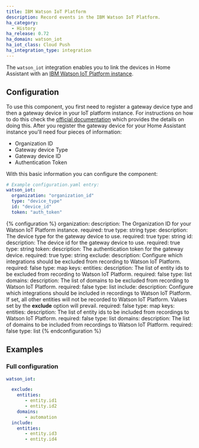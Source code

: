 ```yaml
---
title: IBM Watson IoT Platform
description: Record events in the IBM Watson IoT Platform.
ha_category:
  - History
ha_release: 0.72
ha_domain: watson_iot
ha_iot_class: Cloud Push
ha_integration_type: integration
---
```


The `watson_iot` integration enables you to link the devices in Home Assistant
with an [IBM Watson IoT Platform instance](https://www.ibm.com/us-en/marketplace/internet-of-things-cloud).

## Configuration

To use this component, you first need to register a gateway device type and then
a gateway device in your IoT platform instance. For instructions on how to do
this check the [official documentation](https://cloud.ibm.com/docs/services/IoT?topic=iot-platform-getting-started#IoT_connectGateway)
which provides the details on doing this. After you register the gateway device
for your Home Assistant instance you'll need four pieces of information:

- Organization ID
- Gateway device Type
- Gateway device ID
- Authentication Token

With this basic information you can configure the component:

```yaml
# Example configuration.yaml entry:
watson_iot:
  organization: "organization_id"
  type: "device_type"
  id: "device_id"
  token: "auth_token"
```

{% configuration %}
organization:
  description: The Organization ID for your Watson IoT Platform instance.
  required: true
  type: string
type:
  description: The device type for the gateway device to use.
  required: true
  type: string
id:
  description: The device id for the gateway device to use.
  required: true
  type: string
token:
  description: The authentication token for the gateway device.
  required: true
  type: string
exclude:
  description: Configure which integrations should be excluded from recording to Watson IoT Platform.
  required: false
  type: map
  keys:
    entities:
      description: The list of entity ids to be excluded from recording to Watson IoT Platform.
      required: false
      type: list
    domains:
      description: The list of domains to be excluded from recording to Watson IoT Platform.
      required: false
      type: list
include:
  description: Configure which integrations should be included in recordings to Watson IoT Platform. If set, all other entities will not be recorded to Watson IoT Platform. Values set by the **exclude** option will prevail.
  required: false
  type: map
  keys:
    entities:
      description: The list of entity ids to be included from recordings to Watson IoT Platform.
      required: false
      type: list
    domains:
      description: The list of domains to be included from recordings to Watson IoT Platform.
      required: false
      type: list
{% endconfiguration %}

## Examples

### Full configuration

```yaml
watson_iot:

  exclude:
    entities:
       - entity.id1
       - entity.id2
    domains:
       - automation
  include:
    entities:
       - entity.id3
       - entity.id4
```
